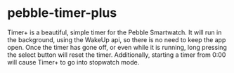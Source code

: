 # pebble-timer-plus
Timer+ is a beautiful, simple timer for the Pebble Smartwatch. It will run in the background, using the WakeUp api, 
so there is no need to keep the app open. Once the timer has gone off, or even while it is running, long pressing
the select button will reset the timer. Additionally, starting a timer from 0:00 will cause Timer+ to go into 
stopwatch mode.
